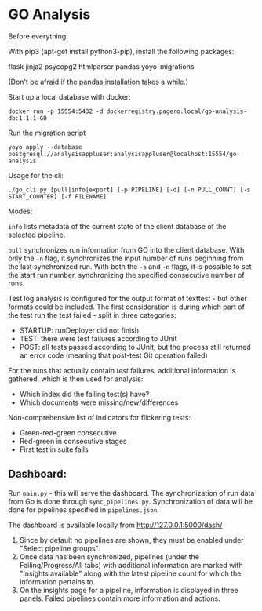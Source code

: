 GO Analysis
===========

Before everything:

With pip3 (apt-get install python3-pip), install the following packages:

flask
jinja2
psycopg2
htmlparser
pandas
yoyo-migrations

(Don't be afraid if the pandas installation takes a while.)

Start up a local database with docker:

    docker run -p 15554:5432 -d dockerregistry.pagero.local/go-analysis-db:1.1.1-GO

Run the migration script

    yoyo apply --database postgresql://analysisappluser:analysisappluser@localhost:15554/go-analysis

Usage for the cli:

    ./go_cli.py [pull|info|export] [-p PIPELINE] [-d] [-n PULL_COUNT] [-s START_COUNTER] [-f FILENAME]

Modes:

`info` lists metadata of the current state of the client database of the selected pipeline.

`pull` synchronizes run information from GO into the client database.
With only the `-n` flag, it synchronizes the input number of runs beginning from the last synchronized run.
With both the `-s` and `-n` flags, it is possible to set the start run number, synchronizing the specified consecutive number of runs.


Test log analysis is configured for the output format of texttest - but other formats could be included.
The first consideration is during which part of the test run the test failed - split in three categories:

* STARTUP: runDeployer did not finish
* TEST: there were test failures according to JUnit
* POST: all tests passed according to JUnit, but the process still returned an error code (meaning that post-test Git operation failed)

For the runs that actually contain _test_ failures, additional information is gathered, which is then used for analysis:

* Which index did the failing test(s) have?
* Which documents were missing/new/differences


Non-comprehensive list of indicators for flickering tests:

* Green-red-green consecutive
* Red-green in consecutive stages
* First test in suite fails


Dashboard:
----------
Run `main.py` - this will serve the dashboard.
The synchronization of run data from Go is done through `sync_pipelines.py`. Synchronization of data will be done for pipelines specified in `pipelines.json`.

The dashboard is available locally from http://127.0.0.1:5000/dash/
1. Since by default no pipelines are shown, they must be enabled under "Select pipeline groups".
2. Once data has been synchronized, pipelines (under the Failing/Progress/All tabs) with additional information are marked with "Insights available" along with the latest pipeline count for which the information pertains to.
3. On the insights page for a pipeline, information is displayed in three panels. Failed pipelines contain more information and actions.